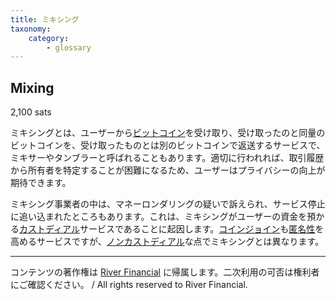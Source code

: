 ```yaml
---
title: ミキシング
taxonomy:
    category:
        - glossary
---
```


## Mixing
2,100 sats

ミキシングとは、ユーザーから[ビットコイン](https://lostinbitcoin.sakuraweb.com/glossary/bitcoin/)を受け取り、受け取ったのと同量のビットコインを、受け取ったものとは別のビットコインで返送するサービスで、ミキサーやタンブラーと呼ばれることもあります。適切に行われれば、取引履歴から所有者を特定することが困難になるため、ユーザーはプライバシーの向上が期待できます。

ミキシング事業者の中は、マネーロンダリングの疑いで訴えられ、サービス停止に追い込まれたところもあります。これは、ミキシングがユーザーの資金を預かる[カストディアル](https://lostinbitcoin.sakuraweb.com/glossary/custodial/)サービスであることに起因します。[コインジョイン](https://lostinbitcoin.sakuraweb.com/glossary/coinjoin/)も[匿名性](https://lostinbitcoin.sakuraweb.com/glossary/anonymity/)を高めるサービスですが、[ノンカストディアル](https://lostinbitcoin.sakuraweb.com/glossary/non_custodial/)な点でミキシングとは異なります。

---
コンテンツの著作権は [River Financial](https://river.com/) に帰属します。二次利用の可否は権利者にご確認ください。 / All rights reserved to River Financial.
